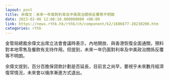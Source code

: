 ```yaml
---
layout: post
title: 余偉文：未來一年面對利率及中美政治關係反覆等不明朗
date: 2023-02-06 12:08:10.000000000 +08:00
link: https://news.rthk.hk/rthk/ch/component/k2/1686677-20230206.htm
categories: rthk
---
```


金管局總裁余偉文出席立法會會議時表示，內地開放、與香港恢復全面通關，預料對本地零售及餐飲有支持作用。但提到，未來一年仍面對利率及中美政治關係反覆等不明朗。

余偉文提到，百分百擔保貸款計劃是否延長，目前言之尚早，要視乎未來數月經濟復常情況，未來會以循序漸進方式退出。
